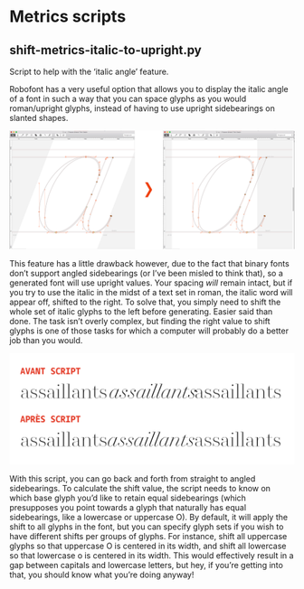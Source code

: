 Metrics scripts
================

## shift-metrics-italic-to-upright.py

Script to help with the ‘italic angle’ feature. 

Robofont has a very useful option that allows you to display the italic angle of a font in such a way that you can space glyphs as you would roman/upright glyphs, instead of having to use upright sidebearings on slanted shapes.

![alt tag](images/robofont-italicAngle-display.png)

This feature has a little drawback however, due to the fact that binary fonts don’t support angled sidebearings (or I’ve been misled to think that), so a generated font will use upright values. Your spacing *will* remain intact, but if you try to use the italic in the midst of a text set in roman, the italic word will appear off, shifted to the right. To solve that, you simply need to shift the whole set of italic glyphs to the left before generating. Easier said than done. The task isn’t overly complex, but finding the right value to shift glyphs is one of those tasks for which a computer will probably do a better job than you would.

![alt tag](images/pre-post-metrics-script.png)

With this script, you can go back and forth from straight to angled sidebearings. To calculate the shift value, the script needs to know on which base glyph you’d like to retain equal sidebearings (which presupposes you point towards a glyph that naturally has equal sidebearings, like a lowercase or uppercase O). By default, it will apply the shift to all glyphs in the font, but you can specify glyph sets if you wish to have different shifts per groups of glyphs. For instance, shift all uppercase glyphs so that uppercase O is centered in its width, and shift all lowercase so that lowercase o is centered in its width. This would effectively result in a gap between capitals and lowercase letters, but hey, if you’re getting into that, you should know what you’re doing anyway!
